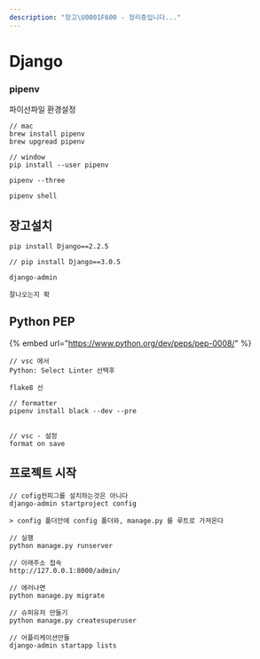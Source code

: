 ```yaml
---
description: "장고\U0001F600 - 정리중입니다..."
---
```


# Django

### pipenv

 파이선파일 환경설정

```text
// mac
brew install pipenv
brew upgread pipenv

// window
pip install --user pipenv

```

```text
pipenv --three

pipenv shell
```

##  장고설치

```text
pip install Django==2.2.5

// pip install Django==3.0.5
```

```text
django-admin

잘나오는지 확
```

## Python PEP

{% embed url="https://www.python.org/dev/peps/pep-0008/" %}

```text
// vsc 에서
Python: Select Linter 선택후

flake8 선

// formatter
pipenv install black --dev --pre


// vsc - 설정
format on save
```

## 프로젝트 시작

```text
// cofig컨피그를 설치하는것은 아니다
django-admin startproject config

> config 폴더안에 config 폴더와, manage.py 를 루트로 가져온다

// 실행
python manage.py runserver

// 아래주소 접속
http://127.0.0.1:8000/admin/

// 에러나면
python manage.py migrate

// 슈퍼유저 만들기
python manage.py createsuperuser

// 어플리케이션만들
django-admin startapp lists
```

